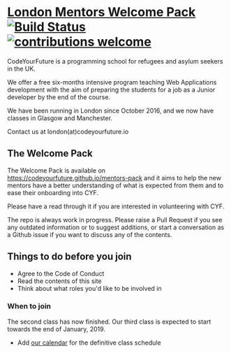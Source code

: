 # [London Mentors Welcome Pack](https://codeyourfuture.github.io/mentors-pack/) [![Build Status](https://travis-ci.org/CodeYourFuture/mentors-pack-contents.svg?branch=london)](https://travis-ci.org/CodeYourFuture/mentors-pack-contents) [![contributions welcome](https://img.shields.io/badge/contributions-welcome-brightgreen.svg?style=flat)](https://github.com/CodeYourFuture/mentors-pack-contents/blob/london/CONTRIBUTING.md)

CodeYourFuture is a programming school for refugees and asylum seekers in the UK.

We offer a free six-months intensive program teaching Web Applications development with the aim of preparing the students for a job as a Junior developer by the end of the course.

We have been running in London since October 2016, and we now have classes in Glasgow and Manchester.

Contact us at london(at)codeyourfuture.io

## The Welcome Pack

The Welcome Pack is available on https://codeyourfuture.github.io/mentors-pack and it aims to help the new mentors have a better understanding of what is expected from them and to ease their onboarding into CYF.

Please have a read through it if you are interested in volunteering with CYF.

The repo is always work in progress. Please raise a Pull Request if you see any outdated information or to suggest additions, or start  a conversation as a Github issue if you want to discuss any of the contents.

## Things to do before you join
- Agree to the Code of Conduct
- Read the contents of this site
- Think about what roles you'd like to be involved in

### When to join
The second class has now finished. Our third class is expected to start towards the end of January, 2019.

- Add [our calendar](https://calendar.google.com/calendar/b/1?cid=Y29kZXlvdXJmdXR1cmUuaW9fYmswNDFocTNkdm9zdjBidmdkN2wwb2lwY2tAZ3JvdXAuY2FsZW5kYXIuZ29vZ2xlLmNvbQ) for the definitive class schedule


